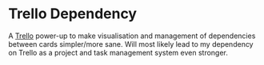# Trello Dependency

A [Trello](trello.com) power-up to make visualisation and management of dependencies between cards simpler/more sane. Will most likely lead to my dependency on Trello as a project and task management system even stronger.
